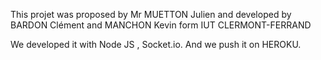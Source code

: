 This projet was proposed by Mr MUETTON Julien and developed by BARDON Clément and MANCHON Kevin form IUT CLERMONT-FERRAND

We developed it with Node JS , Socket.io. And we push it on HEROKU.
